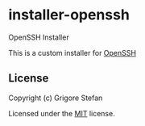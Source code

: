 # installer-openssh
OpenSSH Installer

This is a custom installer for [OpenSSH](https://github.com/PowerShell/openssh-portable)

## License

Copyright (c) Grigore Stefan

Licensed under the [MIT](LICENSE) license.

